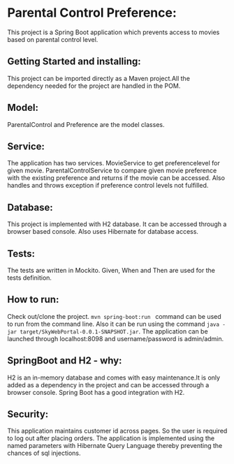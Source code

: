 # Parental Control Preference:

This project is a Spring Boot application which prevents access to movies based on parental control level.


## Getting Started and installing:

This project can be imported directly as a Maven project.All the dependency needed for the project are handled in the POM. 

## Model:

ParentalControl and Preference are the model classes.

## Service:

The application has two services. MovieService to get preferencelevel for given movie. ParentalControlService to compare given movie preference with the existing preference and returns if the movie can be accessed. Also handles and throws exception if preference control levels not fulfilled.

## Database:
 
This project is implemented with H2 database. It can be accessed through a browser based console. Also uses Hibernate for database access.
 
## Tests:

The tests are written in Mockito.
Given, When and Then are used for the tests definition.

## How to run:

Check out/clone the project.
`mvn spring-boot:run ` command can be used to run from the command line.
Also it can be run using the command `java -jar target/SkyWebPortal-0.0.1-SNAPSHOT.jar`. The application can be launched through localhost:8098 and username/password is admin/admin.

## SpringBoot and H2 - why:

H2 is an in-memory database and comes with easy maintenance.It is only added as a dependency in the project and can be accessed through a browser console. Spring Boot has a good integration with H2.

## Security:
This application maintains customer id across pages. So the user is required to log out after placing orders.
The application is implemented using the named parameters with Hibernate Query Language thereby preventing the chances of sql injections. 


